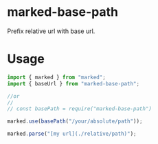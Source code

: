 # marked-base-path

Prefix relative url with base url.

# Usage

```js
import { marked } from "marked";
import { baseUrl } from "marked-base-path";

//or 
//
// const basePath = require("marked-base-path")

marked.use(basePath("/your/absolute/path"));

marked.parse("[my url](./relative/path)");
```
